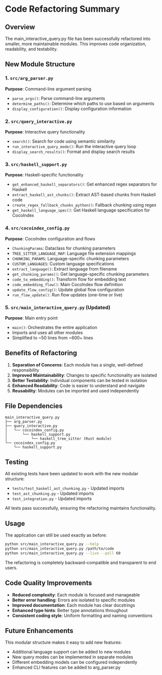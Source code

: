 # Code Refactoring Summary

## Overview

The main_interactive_query.py file has been successfully refactored into smaller, more maintainable modules. This improves code organization, readability, and testability.

## New Module Structure

### 1. `src/arg_parser.py`
**Purpose**: Command-line argument parsing
- `parse_args()`: Parse command-line arguments
- `determine_paths()`: Determine which paths to use based on arguments
- `display_configuration()`: Display configuration information

### 2. `src/query_interactive.py`
**Purpose**: Interactive query functionality
- `search()`: Search for code using semantic similarity
- `run_interactive_query_mode()`: Run the interactive query loop
- `display_search_results()`: Format and display search results

### 3. `src/haskell_support.py`
**Purpose**: Haskell-specific functionality
- `get_enhanced_haskell_separators()`: Get enhanced regex separators for Haskell
- `extract_haskell_ast_chunks()`: Extract AST-based chunks from Haskell code
- `create_regex_fallback_chunks_python()`: Fallback chunking using regex
- `get_haskell_language_spec()`: Get Haskell language specification for CocoIndex

### 4. `src/cocoindex_config.py`
**Purpose**: CocoIndex configuration and flows
- `ChunkingParams`: Dataclass for chunking parameters
- `TREE_SITTER_LANGUAGE_MAP`: Language file extension mappings
- `CHUNKING_PARAMS`: Language-specific chunking parameters
- `CUSTOM_LANGUAGES`: Custom language specifications
- `extract_language()`: Extract language from filename
- `get_chunking_params()`: Get language-specific chunking parameters
- `code_to_embedding()`: Transform flow for embedding text
- `code_embedding_flow()`: Main CocoIndex flow definition
- `update_flow_config()`: Update global flow configuration
- `run_flow_update()`: Run flow updates (one-time or live)

### 5. `src/main_interactive_query.py` (Updated)
**Purpose**: Main entry point
- `main()`: Orchestrates the entire application
- Imports and uses all other modules
- Simplified to ~50 lines from ~600+ lines

## Benefits of Refactoring

1. **Separation of Concerns**: Each module has a single, well-defined responsibility
2. **Improved Maintainability**: Changes to specific functionality are isolated
3. **Better Testability**: Individual components can be tested in isolation
4. **Enhanced Readability**: Code is easier to understand and navigate
5. **Reusability**: Modules can be imported and used independently

## File Dependencies

```
main_interactive_query.py
├── arg_parser.py
├── query_interactive.py
│   └── cocoindex_config.py
│       └── haskell_support.py
│           └── haskell_tree_sitter (Rust module)
└── cocoindex_config.py
    └── haskell_support.py
```

## Testing

All existing tests have been updated to work with the new modular structure:
- `tests/test_haskell_ast_chunking.py` - Updated imports
- `test_ast_chunking.py` - Updated imports  
- `test_integration.py` - Updated imports

All tests pass successfully, ensuring the refactoring maintains functionality.

## Usage

The application can still be used exactly as before:

```bash
python src/main_interactive_query.py --help
python src/main_interactive_query.py /path/to/code
python src/main_interactive_query.py --live --poll 60
```

The refactoring is completely backward-compatible and transparent to end users.

## Code Quality Improvements

- **Reduced complexity**: Each module is focused and manageable
- **Better error handling**: Errors are isolated to specific modules
- **Improved documentation**: Each module has clear docstrings
- **Enhanced type hints**: Better type annotations throughout
- **Consistent coding style**: Uniform formatting and naming conventions

## Future Enhancements

This modular structure makes it easy to add new features:
- Additional language support can be added to new modules
- New query modes can be implemented in separate modules
- Different embedding models can be configured independently
- Enhanced CLI features can be added to arg_parser.py
